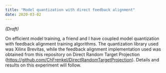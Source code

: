 ```yaml
---
title: "Model quantization with direct feedback alignment"
date: 2020-03-02
---
```


*(Draft)*

On efficient model training, a friend and I have coupled model quantization with feedback alignment training algorithms.
The quantization library used was Xilinx Brevitas, while the feedback alignment implementation used was obtained from this repository on Direct Random Target Projection (https://github.com/ChFrenkel/DirectRandomTargetProjection).
Details and results on this experiment will follow.




